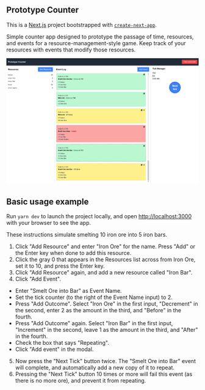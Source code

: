 ## Prototype Counter

This is a [Next.js](https://nextjs.org) project bootstrapped with [`create-next-app`](https://nextjs.org/docs/app/api-reference/cli/create-next-app).

Simple counter app designed to prototype the passage of time, resources, and events for a resource-management-style game. Keep track of your resources with events that modify those resources.

![App preview](https://github.com/Moai-/prototype-counter/blob/master/prototype-counter.png)

## Basic usage example

Run `yarn dev` to launch the project locally, and open [http://localhost:3000](http://localhost:3000) with your browser to see the app.

These instructions simulate smelting 10 iron ore into 5 iron bars.

1. Click "Add Resource" and enter "Iron Ore" for the name. Press "Add" or the Enter key when done to add this resource.
2. Click the gray 0 that appears in the Resources list across from Iron Ore, set it to 10, and press the Enter key.
3. Click "Add Resource" again, and add a new resource called "Iron Bar".
4. Click "Add Event".

- Enter "Smelt Ore into Bar" as Event Name.
- Set the tick counter (to the right of the Event Name input) to 2.
- Press "Add Outcome". Select "Iron Ore" in the first input, "Decrement" in the second, enter 2 as the amount in the third, and "Before" in the fourth.
- Press "Add Outcome" again. Select "Iron Bar" in the first input, "Increment" in the second, leave 1 as the amount in the third, and "After" in the fourth.
- Check the box that says "Repeating".
- Click "Add event" in the modal.

5. Now press the "Next Tick" button twice. The "Smelt Ore into Bar" event will complete, and automatically add a new copy of it to repeat.
6. Pressing the "Next Tick" button 10 times or more will fail this event (as there is no more ore), and prevent it from repeating.
